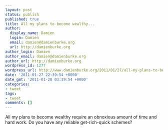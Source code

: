 ```yaml
---
layout: post
status: publish
published: true
title: All my plans to become wealthy...
author:
  display_name: Damien
  login: Damien
  email: damien@damienburke.org
  url: http://damienburke.org
author_login: Damien
author_email: damien@damienburke.org
author_url: http://damienburke.org
wordpress_id: 1277
wordpress_url: http://www.damienburke.org/2011/01/27/all-my-plans-to-become-wealthy/
date: '2011-01-27 22:39:54 +0000'
date_gmt: '2011-01-28 03:39:54 +0000'
categories:
- tweet
tags:
- tweet
comments: []
---
```

<p>All my plans to become wealthy require an obnoxious amount of time and hard work. Do you have any reliable get-rich-quick schemes?</p>
